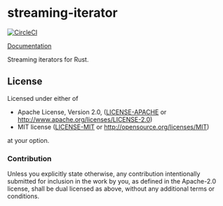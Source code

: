 # streaming-iterator

[![CircleCI](https://circleci.com/gh/sfackler/streaming-iterator.svg?style=badge)](https://circleci.com/gh/sfackler/streaming-iterator)

[Documentation](https://docs.rs/streaming-iterator)

Streaming iterators for Rust.

## License

Licensed under either of

 * Apache License, Version 2.0, ([LICENSE-APACHE](LICENSE-APACHE) or http://www.apache.org/licenses/LICENSE-2.0)
 * MIT license ([LICENSE-MIT](LICENSE-MIT) or http://opensource.org/licenses/MIT)

at your option.

### Contribution

Unless you explicitly state otherwise, any contribution intentionally
submitted for inclusion in the work by you, as defined in the Apache-2.0
license, shall be dual licensed as above, without any additional terms or
conditions.
